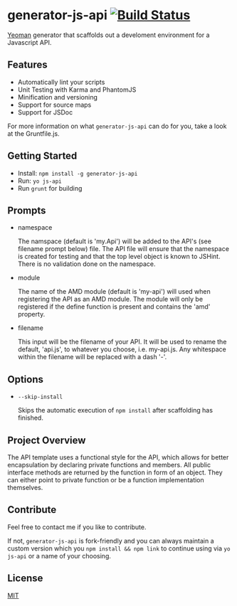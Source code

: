 # generator-js-api [![Build Status](https://secure.travis-ci.org/j-fischer/generator-js-api.png?branch=master)](https://travis-ci.org/j-fischer/generator-js-api)

[Yeoman](http://yeoman.io) generator that scaffolds out a develoment environment for a Javascript API.

## Features

* Automatically lint your scripts
* Unit Testing with Karma and PhantomJS
* Minification and versioning
* Support for source maps 
* Support for JSDoc 

For more information on what `generator-js-api` can do for you, take a look at the Gruntfile.js. 


## Getting Started

- Install: `npm install -g generator-js-api`
- Run: `yo js-api`
- Run `grunt` for building

## Prompts

* namespace

  The namspace (default is 'my.Api') will be added to the API's (see filename prompt below) file. The API file will ensure that the 
  namespace is created for testing and that the top level object is known to JSHint. There is no validation done on the namespace. 
  
* module

  The name of the AMD module (default is 'my-api') will used when registering the API as an AMD module. The module will only be registered if the define function is present and contains the 'amd' property. 
  
* filename

  This input will be the filename of your API. It will be used to rename the default, 'api.js', to whatever you choose, i.e. my-api.js.
  Any whitespace within the filename will be replaced with a dash '-'.

## Options

* `--skip-install`

  Skips the automatic execution of `npm install` after scaffolding has finished.

## Project Overview

The API template uses a functional style for the API, which allows for better encapsulation by declaring private functions and members. 
All public interface methods are returned by the function in form of an object. They can either point to private function or be a function implementation themselves. 

## Contribute

Feel free to contact me if you like to contribute.

If not, `generator-js-api` is fork-friendly and you can always maintain a custom version which you `npm install && npm link` to continue using via `yo js-api` or a name of your choosing.


## License

[MIT](http://opensource.org/licenses/MIT)